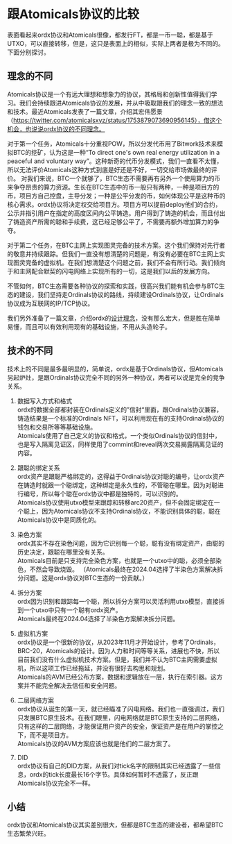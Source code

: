 跟Atomicals协议的比较
====

表面看起来ordx协议和Atomicals很像，都发行FT，都是一币一聪，都是基于UTXO，可以直接转移，但是，这只是表面上的相似，实际上两者是极为不同的。下面分别探讨。

理念的不同
----
Atomicals协议是一个有远大理想和想象力的协议，其格局和创新性值得我们学习。我们会持续跟进Atomicals协议的发展，并从中吸取跟我们的理念一致的想法和技术。最近Atomicals发表了一篇文章，介绍其宏伟愿景（https://twitter.com/atomicalsxyz/status/1753879073690956145），借这个机会，也说说ordx协议的不同理念。

对于第一个任务，Atomicals十分重视POW，所以分发代币用了Bitwork技术来模拟BTC的挖矿，认为这是一种“To direct one's own real energy utilization in a peaceful and voluntary way”。这种新奇的代币分发模式，我们一直看不太懂，所以无法评价Atomicals这种方式到底是好还是不好，一切交给市场做最终的评价。 对我们来说，BTC一个就够了，BTC生态不需要再有另外一个使用算力的币来争夺昂贵的算力资源。生长在BTC生态中的币一般只有两种，一种是项目方的币，项目方自己控盘，主导分发；一种是公平分发的币，如何体现公平是这种币的核心需求。ordx协议将决定权交给项目方。项目方可以提前deploy他们的合约，公示并指引用户在指定的高度区间内公平铸造。用户得到了铸造的机会，而且付出了铸造资产所需的聪和手续费，这已经足够公平了，不需要再额外增加算力的争夺。

对于第二个任务，在BTC主网上实现图灵完备的技术方案。这个我们保持对先行者的敬意并持续跟踪。但我们一直没有想清楚的问题是，有没有必要在BTC主网上实现图灵完备的虚拟机。在我们想清楚这个问题之前，我们不会有所行动。我们倾向于和主网配合默契的闪电网络上实现所有的一切，这是我们以后的发展方向。

不管如何，BTC生态需要各种协议的探索和实践，很高兴我们能有机会参与BTC生态的建设，我们坚持走Ordinals协议的路线，持续建设Ordinals协议，让Ordinals协议成为互联网的IP/TCP协议。

我们另外准备了一篇文章，介绍ordx的[设计理念](concept.md)，没有那么宏大，但是胜在简单易懂，而且可以有效利用现有的基础设施，不用从头造轮子。


技术的不同
----
技术上的不同是最多最明显的，简单说，ordx是基于Ordinals协议，但Atomicals另起炉灶，是跟Ordinals协议完全不同的另外一种协议，两者可以说是完全的竞争关系。

1. 数据写入方式和格式  
ordx的数据全部都封装在Ordinals定义的”信封“里面，跟Ordinals协议兼容，铸造结果是一个标准的Ordinals NFT，可以利用现在有的支持Ordinals协议的钱包和交易所等等基础设施。  
Atomicals使用了自己定义的协议和格式，一个类似Ordinals协议的信封中，也是写入隔离见证区，同样使用了commint和reveal两次交易揭露隔离见证的内容。


2. 跟聪的绑定关系  
ordx资产是跟聪严格绑定的，这得益于Ordinals协议对聪的编号，让ordx资产在铸造时就跟一个聪绑定，这种绑定是永久性的，不管聪在哪里。因为对聪进行编号，所以每个聪在ordx协议中都是独特的，可以识别的。  
Atomicals协议使用utxo模型来跟踪和转移arc20资产，但不会固定绑定在一个聪上，因为Atomicals协议不支持Ordinals协议，不能识别具体的聪，聪在Atomicals协议中是同质化的。

3. 染色方案  
ordx其实不存在染色问题，因为它识别每一个聪，聪有没有绑定资产，由聪的历史决定，跟聪在哪里没有关系。  
Atomicals目前是只支持完全染色方案，也就是一个utxo中的聪，必须全部染色，不然会导致烧毁。
（Atomicals最终在2024.04选择了半染色方案解决拆分问题。这是ordx协议对BTC生态的一份贡献。）

4. 拆分方案  
ordx因为识别和跟踪每一个聪，所以拆分方案可以灵活利用utxo模型，直接拆到一个utxo中只有一个聪有ordx资产。  
Atomicals最终在2024.04选择了半染色方案解决拆分问题。

5. 虚拟机方案  
ordx协议是一个很新的协议，从2023年11月才开始设计，参考了Ordinals，BRC-20，Atomicals的设计。因为人力和时间等等关系，进展也不快，所以目前我们没有什么虚拟机技术方案。但是，我们并不认为BTC主网需要虚拟机，所以这项工作已经拖延，并没有很好去构思和规划。  
Atomicals的AVM已经公布方案，数据和逻辑放在一层，执行在索引器。这方案并不能完全解决去信任和安全问题。

6. 二层网络方案  
ordx协议从诞生的第一天，就已经瞄准了闪电网络。我们也一直强调过，我们只发展BTC原生技术。在我们眼里，闪电网络就是BTC原生支持的二层网络，只有这样的二层网络，才能保证用户资产的安全，保证资产是在用户的掌控之下，而不是项目方。  
Atomicals协议的AVM方案应该也就是他们的二层方案了。

7. DID  
ordx协议有自己的DID方案，从我们对tick名字的限制其实已经透露了一些信息，ordx的tick长度最长16个字节。具体如何暂时不透露了，反正跟Atomicals协议完全不一样。

小结
----
ordx协议和Atomicals协议其实差别很大，但都是BTC生态的建设者，都希望BTC生态繁荣兴旺。